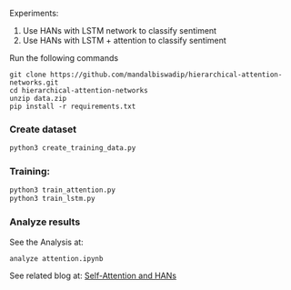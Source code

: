 
Experiments:
1. Use HANs with LSTM network to classify sentiment
2. Use HANs with LSTM + attention to classify sentiment

Run the following commands
```
git clone https://github.com/mandalbiswadip/hierarchical-attention-networks.git
cd hierarchical-attention-networks
unzip data.zip
pip install -r requirements.txt
```



### Create dataset

```python
python3 create_training_data.py
```
### Training:

```python
python3 train_attention.py
python3 train_lstm.py
```
### Analyze results
See the Analysis at:
```
analyze attention.ipynb
```

See related blog at: [Self-Attention and HANs](https://mandalbiswadip.github.io/attention/)
